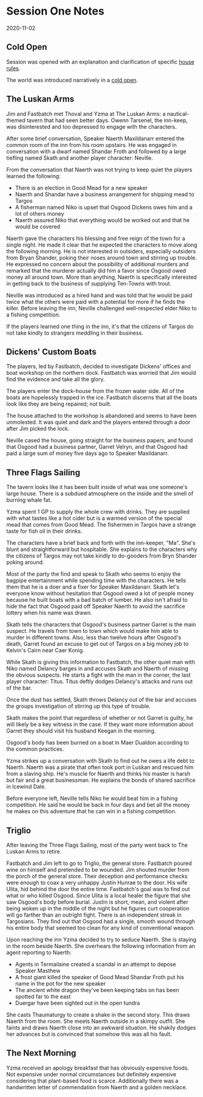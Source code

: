 # Session One Notes

2020-11-02

## Cold Open

Session was opened with an explanation and clarification of specific
[house rules](https://github.com/assimilate-dev/frostmaiden/blob/main/README.md).

The world was introduced narratively in a
[cold open](https://github.com/assimilate-dev/frostmaiden/blob/main/act1/1_cold_open.txt).

## The Luskan Arms

Jim and Fastbatch met Thoval and Yzma at The Luskan Arms: a nautical-themed
tavern that had seen better days. Owenn Tarsenel, the inn-keep, was disinterested
and too depressed to engage with the characters. 

After some brief conversation, Speaker Naerth Maxildanarr entered the common room
of the inn from his room upstairs. He was engaged in conversation with a dwarf
named Shandar Froth and followed by a large tiefling named Skath and another
player character: Neville.

From the conversation that Naerth was not trying to keep quiet the players
learned the following:

  - There is an election in Good Mead for a new speaker
  - Naerth and Shandar have a business arrangement for shipping mead to Targos
  - A fisherman named Niko is upset that Osgood Dickens owes him and a lot of others money
  - Naerth assured Niko that everything would be worked out and that he would be covered

Naerth gave the characters his blessing and free reign of the town for a single
night. He made it clear that he expected the characters to move along the
following morning. He is not interested in outsiders, especially outsiders from
Bryan Shander, poking their noses around town and stirring up trouble. He
expressed no concern about the possibility of additional murders and remarked
that the murderer actually did him a favor since Osgood owed money all around
town. More than anything, Naerth is specifically interested in getting back to
the business of supplying Ten-Towns with trout.

Neville was introduced as a hired hand and was told that he would be paid twice
what the others were paid with a potential for more if he finds the killer.
Before leaving the inn, Neville challenged well-respected elder Niko to a
fishing competition.

If the players learned one thing in the inn, it's that the citizens of Targos do
not take kindly to strangers meddling in their business.

## Dickens' Custom Boats

The players, led by Fastbatch, decided to investigate Dickens' offices and boat
workshop on the northern dock. Fastbatch was worried that Jim would find the
evidence and take all the glory.

The players enter the dock-house from the frozen water side. All of the boats are
hopelessly trapped in the ice. Fastbatch discerns that all the boats look like
they are being repaired; not built.

The house attached to the workshop is abandoned and seems to have been
unmolested. It was quiet and dark and the players entered through a door after
Jim picked the lock.

Neville cased the house, going straight for the business papers, and found that
Osgood had a business partner, Garret Velryn, and that Osgood had paid a large
sum of money five days ago to Speaker Maxildanarr.

## Three Flags Sailing

The tavern looks like it has been built inside of what was one someone's large
house. There is a subdued atmosphere on the inside and the smell of burning
whale fat.

Yzma spent 1 GP to supply the whole crew with drinks. They are supplied with
what tastes like a hot cider but is a warmed version of the special mead that
comes from Good Mead. The fishermen in Targos have a strange taste for fish oil
in their drinks.

The characters have a brief back and forth with the inn-keeper, "Ma". She's
blunt and straightforward but hospitable. She explains to the characters why
the citizens of Targos may not take kindly to do-gooders from Bryn Shander
poking around.

Most of the party the find and speak to Skath who seems to enjoy the bagpipe
entertainment while spending time with the characters. He tells them that he
is a doer and a fixer for Speaker Maxildanarr. Skath let's everyone know
without hesitation that Osgood owed a lot of people money because he built
boats with a bad batch of lumber. He also isn't afraid to hide the fact that
Osgood paid off Speaker Naerth to avoid the sacrifice lottery when his name was
drawn.

Skath tells the characters that Osgood's business partner Garret is the main
suspect. He travels from town to town which would make him able to murder in
different towns. Also, less than twelve hours after Osgood's death, Garret found
an excuse to get out of Targos on a big money job to Kelvin's Cairn near Caer
Konig.

While Skath is giving this information to Fastbatch, the other quiet man with
Niko named Delancy barges in and accuses Skath and Naerth of missing the
obvious suspects. He starts a fight with the man in the corner, the last player
character: Titus. Titus deftly dodges Delancy's attacks and runs out of the bar.

Once the dust has settled, Skath throws Delancy out of the bar and accuses the
groups investigation of stirring up this type of trouble.

Skath makes the point that regardless of whether or not Garret is guilty, he
will likely be a key witness in the case. If they want more information about
Garret they should visit his husband Keegan in the morning.

Osgood's body has been burned on a boat in Maer Dualdon according to the common
practices.

Yzma strikes up a conversation with Skath to find out he owes a life debt to
Naerth. Naerth was a pirate that often took port in Luskan and rescued him from
a slaving ship. He's muscle for Naerth and thinks his master is harsh but fair
and a great businessman. He explains the bonds of shared sacrifice in Icewind
Dale.

Before everyone left, Neville tells Niko he would beat him in a fishing
competition. He said he would be back in four days and bet all the money he
makes on this adventure that he can win in a fishing competition.

## Triglio

After leaving the Three Flags Sailing, most of the party went back to The Luskan
Arms to retire.

Fastbatch and Jim left to go to Triglio, the general store. Fastbatch poured
wine on himself and pretended to be wounded. Jim shouted murder from the porch
of the general store. Their deception and performance checks were enough to coax
a very unhappy Justin Hunrae to the door. His wife Ulita, hid behind the door the
entire time. Fastbatch's goal was to find out what or who killed Osgood. Since
Ulita is a local healer the figure that she saw Osgood's body before burial.
Justin is short, mean, and violent after being woken up in the middle of the
night but he figures curt cooperation will go farther than an outright fight.
There is an independent streak in Targosians. They find out that Osgood had a
single, smooth wound through his entire body that seemed too clean for any kind
of conventional weapon.

Upon reaching the inn Yzma decided to try to seduce Naerth. She is staying in the room beside Naerth.
She overhears the following information from an agent reporting to Naerth:

  - Agents in Termailaine created a scandal in an attempt to depose Speaker Masthew
  - A frost giant killed the speaker of Good Mead Shandar Froth put his name in the pot for the new speaker
  - The ancient white dragon they've been keeping tabs on has been spotted far to the east
  - Duergar have been sighted out in the open tundra

She casts Thaumaturgy to create a shake in the second story. This draws Naerth
from the room. She meets Naerth outside in a skimpy outfit. She faints and draws
Naerth close into an awkward situation. He shakily dodges her advances but is
convinced that somehow this was all his fault.

## The Next Morning

Yzma received an apology breakfast that has obviously expensive foods. Not
expensive under normal circumstances but definitely expensive considering that
plant-based food is scarce. Additionally there was a handwritten letter of
commendation from Naerth and a golden necklace.
